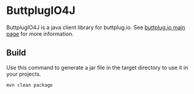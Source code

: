 # ButtplugIO4J

ButtplugIO4J is a java client library for buttplug.io. See [buttplug.io main page](https://buttplug.io/)
for more information.

## Build

Use this command to generate a jar file in the target directory to use it in your projects.

```
mvn clean package
```
